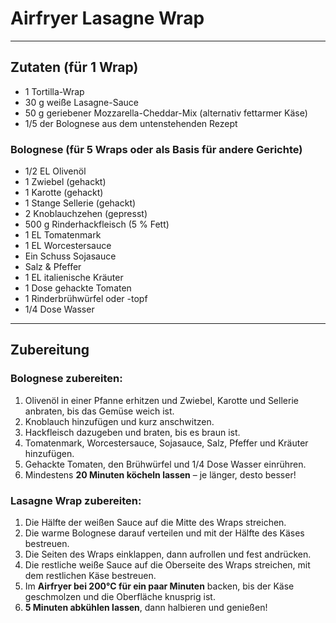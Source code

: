 # Airfryer Lasagne Wrap  

---

## Zutaten (für 1 Wrap)  

- 1 Tortilla-Wrap  
- 30 g weiße Lasagne-Sauce  
- 50 g geriebener Mozzarella-Cheddar-Mix (alternativ fettarmer Käse)  
- 1/5 der Bolognese aus dem untenstehenden Rezept  

### Bolognese (für 5 Wraps oder als Basis für andere Gerichte)  
- 1/2 EL Olivenöl  
- 1 Zwiebel (gehackt)  
- 1 Karotte (gehackt)  
- 1 Stange Sellerie (gehackt)  
- 2 Knoblauchzehen (gepresst)  
- 500 g Rinderhackfleisch (5 % Fett)  
- 1 EL Tomatenmark  
- 1 EL Worcestersauce  
- Ein Schuss Sojasauce  
- Salz & Pfeffer  
- 1 EL italienische Kräuter  
- 1 Dose gehackte Tomaten  
- 1 Rinderbrühwürfel oder -topf  
- 1/4 Dose Wasser  

---

## Zubereitung  

### **Bolognese zubereiten:**  
1. Olivenöl in einer Pfanne erhitzen und Zwiebel, Karotte und Sellerie anbraten, bis das Gemüse weich ist.  
2. Knoblauch hinzufügen und kurz anschwitzen.  
3. Hackfleisch dazugeben und braten, bis es braun ist.  
4. Tomatenmark, Worcestersauce, Sojasauce, Salz, Pfeffer und Kräuter hinzufügen.  
5. Gehackte Tomaten, den Brühwürfel und 1/4 Dose Wasser einrühren.  
6. Mindestens **20 Minuten köcheln lassen** – je länger, desto besser!  

### **Lasagne Wrap zubereiten:**  
1. Die Hälfte der weißen Sauce auf die Mitte des Wraps streichen.  
2. Die warme Bolognese darauf verteilen und mit der Hälfte des Käses bestreuen.  
3. Die Seiten des Wraps einklappen, dann aufrollen und fest andrücken.  
4. Die restliche weiße Sauce auf die Oberseite des Wraps streichen, mit dem restlichen Käse bestreuen.  
5. Im **Airfryer bei 200°C für ein paar Minuten** backen, bis der Käse geschmolzen und die Oberfläche knusprig ist.  
6. **5 Minuten abkühlen lassen**, dann halbieren und genießen!  

